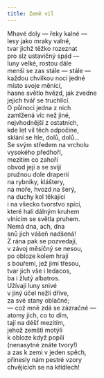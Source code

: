 ```yaml
---
title: Země vil
---
```


  

Mhavé doly — řeky kalné —  
lesy jako mraky valné,  
tvar jichž těžko rozeznat  
pro slz ustavičný spád —  
luny velké, rostou dále  
menší se zas stále — stále —  
každou chvilkou noci jedné  
místo svoje měnící,  
hasne světlo hvězd, jak zvedne  
jejich tvář se truchlící.  
O půlnoci jedna z nich  
zamlžená víc než jiné,  
nejvhodnější z ostatních,  
kde let vil těch odpočine,  
sklání se hle, dolů, dolů…  
Se svým středem na vrcholu  
vysokého předhoří,  
mezitím co zahoří  
obvod její a se svíjí  
pružnou dole draperií  
na rybníky, kláštery,  
na moře, hvozd na šerý,  
na duchy kol těkající  
i na všecko tvorstvo spící,  
které halí dálným kruhem  
vlnícím se světla pruhem.  
Nemá dna, ach, dna  
snů jich vášeň nadšená!  
Z rána pak se pozvedají,  
v závoj měsíčný se nesou,  
po obloze kolem hrají  
s bouřemi, jež jimi třesou,  
tvar jich vše i ledacos,  
ba i žlutý albatros.  
Užívají luny snivé  
v jiný účel nežli dříve,  
za své stany oblačné;  
— což mně zdá se zázračné —  
atomy jich, co to dím,  
tají na déšť mezitím,  
jehož zemští motýli  
k obloze když popílí  
(nenasytné znáte tvory!)  
a zas k zemi v jeden spěch,  
přinesly nám pestré vzory  
chvějících se na křídlech!
